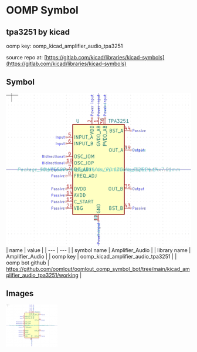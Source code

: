 # OOMP Symbol  
## tpa3251  by kicad  
  
oomp key: oomp_kicad_amplifier_audio_tpa3251  
  
source repo at: [https://gitlab.com/kicad/libraries/kicad-symbols](https://gitlab.com/kicad/libraries/kicad-symbols)  
## Symbol  
  
[![working.png](working_600.png)](working.png)  
| name | value | 
| --- | --- | 
| symbol name | Amplifier_Audio | 
| library name | Amplifier_Audio | 
| oomp key | oomp_kicad_amplifier_audio_tpa3251 | 
| oomp bot github | https://github.com/oomlout/oomlout_oomp_symbol_bot/tree/main/kicad_amplifier_audio_tpa3251/working | 
## Images  
  
[![working.png](working_140.png)](working.png)  
